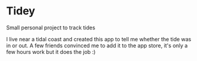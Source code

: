 # Tidey
Small personal project to track tides

I live near a tidal coast and created this app to tell me whether the tide was in or out. A few friends convinced me to add it to the app store, it's only a few hours work but it does the job :)
